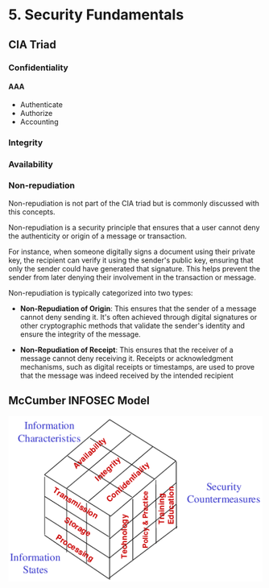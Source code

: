 # 5. Security Fundamentals

## CIA Triad

### Confidentiality

#### AAA

- Authenticate
- Authorize
- Accounting

### Integrity
### Availability

### Non-repudiation

Non-repudiation is not part of the CIA triad but is commonly discussed with this concepts.

Non-repudiation is a security principle that ensures that a user cannot deny the authenticity or origin of a message or transaction.

For instance, when someone digitally signs a document using their private key, the recipient can verify it using the sender's public key, ensuring that only the sender could have generated that signature. This helps prevent the sender from later denying their involvement in the transaction or message.

Non-repudiation is typically categorized into two types:

- **Non-Repudiation of Origin**: This ensures that the sender of a message cannot deny sending it. It's often achieved through digital signatures or other cryptographic methods that validate the sender's identity and ensure the integrity of the message.

- **Non-Repudiation of Receipt**: This ensures that the receiver of a message cannot deny receiving it. Receipts or acknowledgment mechanisms, such as digital receipts or timestamps, are used to prove that the message was indeed received by the intended recipient

## McCumber INFOSEC Model

![McCumber-Model.png](../img/McCumber-Model.png)



